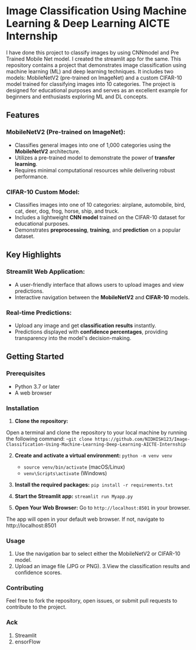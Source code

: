 # Image Classification Using Machine Learning & Deep Learning AICTE Internship

I have done this project to classify images by using CNNmodel and Pre Trained Mobile Net model. I created the streamlit app for the same.
This repository contains a project that demonstrates image classification using machine learning (ML) and deep learning techniques. It includes two models: MobileNetV2 (pre-trained on ImageNet) and a custom CIFAR-10 model trained for classifying images into 10 categories. The project is designed for educational purposes and serves as an excellent example for beginners and enthusiasts exploring ML and DL concepts.

## Features

### MobileNetV2 (Pre-trained on ImageNet):
- Classifies general images into one of 1,000 categories using the **MobileNetV2** architecture.
- Utilizes a pre-trained model to demonstrate the power of **transfer learning**.
- Requires minimal computational resources while delivering robust performance.

### CIFAR-10 Custom Model:
- Classifies images into one of 10 categories: airplane, automobile, bird, cat, deer, dog, frog, horse, ship, and truck.
- Includes a lightweight **CNN model** trained on the CIFAR-10 dataset for educational purposes.
- Demonstrates **preprocessing**, **training**, and **prediction** on a popular dataset.

## Key Highlights

### Streamlit Web Application:
- A user-friendly interface that allows users to upload images and view predictions.
- Interactive navigation between the **MobileNetV2** and **CIFAR-10** models.

### Real-time Predictions:
- Upload any image and get **classification results** instantly.
- Predictions displayed with **confidence percentages**, providing transparency into the model's decision-making.

## Getting Started

### Prerequisites

- Python 3.7 or later
- A web browser

### Installation

1. **Clone the repository:**
   
 Open a terminal and clone the repository to your local machine by running the following command:
-`
   git clone https://github.com/NIDHISH123/Image-Classification-Using-Machine-Learning-Deep-Learning-AICTE-Internship `


2. **Create and activate a virtual environment:**
 `python -m venv venv`  
   - `source venv/bin/activate` (macOS/Linux)  
   - `venv\Scripts\activate` (Windows)

3. **Install the required packages:**
`pip install -r requirements.txt`

4. **Start the Streamlit app:**
   `streamlit run Myapp.py`

5. **Open Your Web Browser:**
 Go to `http://localhost:8501` in your browser.

The app will open in your default web browser. If not, navigate to http://localhost:8501

### Usage
1. Use the navigation bar to select either the MobileNetV2 or CIFAR-10 model.
2. Upload an image file (JPG or PNG).
3.View the classification results and confidence scores.

### Contributing
Feel free to fork the repository, open issues, or submit pull requests to contribute to the project.

### Ack

1. Streamlit
2. ensorFlow

